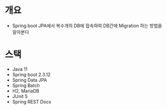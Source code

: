 # 개요

- Spring boot JPA에서 복수개의 DB에 접속하여 DB간에 Migration 하는 방법을 알아본다

# 스택

- Java 11
- Spring boot 2.3.12
- Spring Data JPA
- Spring Batch
- H2, MariaDB
- JUnit 5
- Spring REST Docs